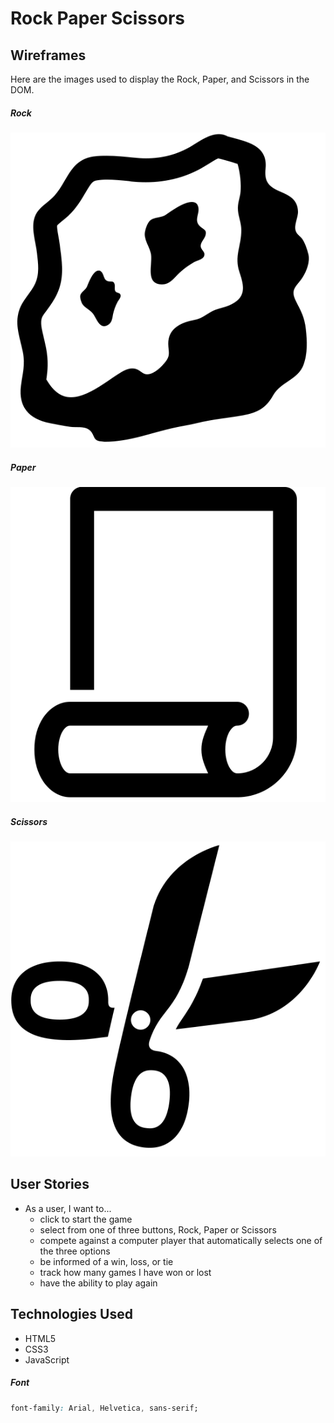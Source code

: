 # Rock Paper Scissors

## Wireframes
Here are the images used to display the Rock, Paper, and Scissors in the DOM.
##### Rock
![rock](imgs/rock.png)

##### Paper
![paper](imgs/paper.png)

##### Scissors
![scissors](imgs/scissors.png)

## User Stories
- As a user, I want to...
  - click to start the game
  - select from one of three buttons, Rock, Paper or Scissors
  - compete against a computer player that automatically selects one of the three options
  - be informed of a win, loss, or tie
  - track how many games I have won or lost
  - have the ability to play again

## Technologies Used
- HTML5
- CSS3
- JavaScript

##### Font
```css
font-family: Arial, Helvetica, sans-serif;
```